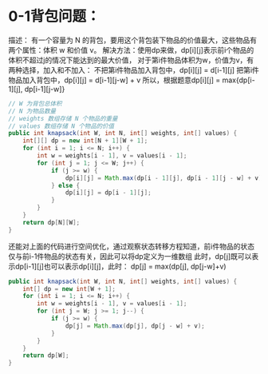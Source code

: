 # 0-1背包问题：
描述： 有一个容量为 N 的背包，要用这个背包装下物品的价值最大，这些物品有两个属性：体积 w 和价值 v。
解决方法：使用dp来做，dp[i][j]表示前i个物品的体积不超过j的情况下能达到的最大价值，
对于第i件物品体积为w，价值为v，有两种选择，加入和不加入：
    不把第i件物品加入背包中，dp[i][j] = d[i-1][j]
    把第i件物品加入背包中，dp[i][j] = d[i-1][j-w] + v
所以，根据题意dp[i][j] = max{dp[i-1][j], dp[i-1][j-w]}

```java
// W 为背包总体积
// N 为物品数量
// weights 数组存储 N 个物品的重量
// values 数组存储 N 个物品的价值
public int knapsack(int W, int N, int[] weights, int[] values) {
    int[][] dp = new int[N + 1][W + 1];
    for (int i = 1; i <= N; i++) {
        int w = weights[i - 1], v = values[i - 1];
        for (int j = 1; j <= W; j++) {
            if (j >= w) {
                dp[i][j] = Math.max(dp[i - 1][j], dp[i - 1][j - w] + v);
            } else {
                dp[i][j] = dp[i - 1][j];
            }
        }
    }
    return dp[N][W];
}
```
还能对上面的代码进行空间优化，通过观察状态转移方程知道，前i件物品的状态仅与前i-1件物品的状态有关，因此可以将dp定义为一维数组
此时，dp[j]既可以表示dp[i-1][j]也可以表示dp[i][j]，此时：
dp[j] = max(dp[j], dp[j-w]+v)
```java
public int knapsack(int W, int N, int[] weights, int[] values) {
    int[] dp = new int[W + 1];
    for (int i = 1; i <= N; i++) {
        int w = weights[i - 1], v = values[i - 1];
        for (int j = W; j >= 1; j--) {
            if (j >= w) {
                dp[j] = Math.max(dp[j], dp[j - w] + v);
            }
        }
    }
    return dp[W];
}
```

